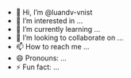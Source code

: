 - 👋 Hi, I’m @luandv-vnist
- 👀 I’m interested in ...
- 🌱 I’m currently learning ...
- 💞️ I’m looking to collaborate on ...
- 📫 How to reach me ...
- 😄 Pronouns: ...
- ⚡ Fun fact: ...

<!---
luandv-vnist/luandv-vnist is a ✨ special ✨ repository because its `README.md` (this file) appears on your GitHub profile.
You can click the Preview link to take a look at your changes.
--->
